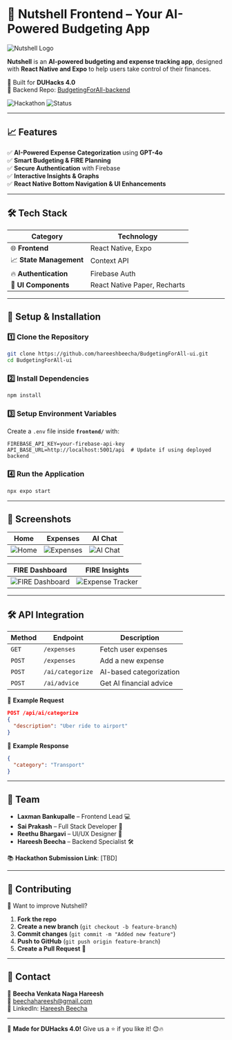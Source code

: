 # 🎨 Nutshell Frontend – Your AI-Powered Budgeting App

![Nutshell Logo](https://github.com/hareeshbeecha/BudgetingForAll-ui/blob/main/screenshots/logo.png)

**Nutshell** is an **AI-powered budgeting and expense tracking app**, designed with **React Native and Expo** to help users take control of their finances. 

🚀 Built for **DUHacks 4.0**  
🔗 Backend Repo: [BudgetingForAll-backend](https://github.com/hareeshbeecha/BudgetingForAll-backend)  

![Hackathon](https://img.shields.io/badge/Hackathon-DUHacks%204.0-purple)
![Status](https://img.shields.io/badge/Status-In%20Progress-orange)

---

## **📈 Features**
✅ **AI-Powered Expense Categorization** using **GPT-4o**  
✅ **Smart Budgeting & FIRE Planning**  
✅ **Secure Authentication** with Firebase  
✅ **Interactive Insights & Graphs**  
✅ **React Native Bottom Navigation & UI Enhancements**  

---

## **🛠️ Tech Stack**
| **Category**  | **Technology** |
|--------------|--------------|
| 🌐 **Frontend** | React Native, Expo |
| 📈 **State Management** | Context API |
| 🔥 **Authentication** | Firebase Auth |
| 🎨 **UI Components** | React Native Paper, Recharts |

---

## **🚀 Setup & Installation**
### **1️⃣ Clone the Repository**
```sh
git clone https://github.com/hareeshbeecha/BudgetingForAll-ui.git
cd BudgetingForAll-ui
```

### **2️⃣ Install Dependencies**
```sh
npm install
```

### **3️⃣ Setup Environment Variables**
Create a `.env` file inside **`frontend/`** with:
```
FIREBASE_API_KEY=your-firebase-api-key
API_BASE_URL=http://localhost:5001/api  # Update if using deployed backend
```

### **4️⃣ Run the Application**
```sh
npx expo start
```

---

## **📲 Screenshots**
| Home | Expenses | AI Chat |
|------|---------|--------|
| ![Home](https://github.com/hareeshbeecha/BudgetingForAll-ui/blob/main/screenshots/home-screen.jpeg) | ![Expenses](https://github.com/hareeshbeecha/BudgetingForAll-ui/blob/main/screenshots/expenses.jpeg) | ![AI Chat](https://github.com/hareeshbeecha/BudgetingForAll-ui/blob/main/screenshots/ai-chat.jpeg) |

| FIRE Dashboard | FIRE Insights |
|---------------|--------------|
| ![FIRE Dashboard](https://github.com/hareeshbeecha/BudgetingForAll-ui/blob/main/screenshots/Fire-planner.jpeg) | ![Expense Tracker](https://github.com/hareeshbeecha/BudgetingForAll-ui/blob/main/screenshots/add-or-remove.jpeg) |

---

## **🛠️ API Integration**
| Method | Endpoint | Description |
|--------|---------|-------------|
| `GET` | `/expenses` | Fetch user expenses |
| `POST` | `/expenses` | Add a new expense |
| `POST` | `/ai/categorize` | AI-based categorization |
| `POST` | `/ai/advice` | Get AI financial advice |

📀 **Example Request**
```json
POST /api/ai/categorize
{
  "description": "Uber ride to airport"
}
```

📀 **Example Response**
```json
{
  "category": "Transport"
}
```

---

## **👥 Team**
- **Laxman Bankupalle** – Frontend Lead 💻  
- **Sai Prakash** – Full Stack Developer 🤖  
- **Reethu Bhargavi** – UI/UX Designer 🎨  
- **Hareesh Beecha** – Backend Specialist 🛠️  

📚 **Hackathon Submission Link**: [TBD]  

---

## **🙏 Contributing**
💪 Want to improve Nutshell?  
1. **Fork the repo**  
2. **Create a new branch** (`git checkout -b feature-branch`)  
3. **Commit changes** (`git commit -m "Added new feature"`)  
4. **Push to GitHub** (`git push origin feature-branch`)  
5. **Create a Pull Request** 🎉  

---

## **📩 Contact**
👤 **Beecha Venkata Naga Hareesh**  
📧 [beechahareesh@gmail.com](mailto:beechahareesh@gmail.com)  
💼 LinkedIn: [Hareesh Beecha](https://www.linkedin.com/in/hareeshbeecha/)  

---

🚀 **Made for DUHacks 4.0!** Give us a ⭐ if you like it! 😊🔥
